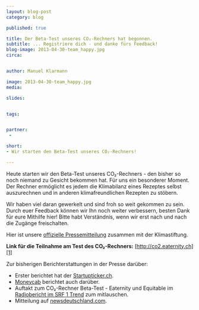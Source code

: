 ```yaml
---
layout: blog-post
category: blog

published: true

title: Der Beta-Test unseres CO₂-Rechners hat begonnen.
subtitle: ... Registriere dich - und danke fürs Feedback!
blog-image: 2013-04-30-team_happy.jpg
circa: 


author: Manuel Klarmann

image: 2013-04-30-team_happy.jpg
media: 

slides:


tags:


partner:
 - 

short: 
- Wir starten den Beta-Test unseres CO₂-Rechners!

---
```




Heute starten wir den Beta-Test unseres CO₂-Rechners - den bisher so noch niemand zu Gesicht bekommen hat.
Für uns ein besonderer Moment. Der Rechner ermöglicht es jedem die Klimabilanz eines Rezeptes selbst auszurechnen und in anderen klimafreundlichen Rezepten zu stöbern.

Wir haben viel daran gewerkelt und sind froh so weit gekommen zu sein. Durch euer Feedback können wir Ihn noch weiter verbessern, besten Dank für eure Mithilfe hier! Bitte habt Verständnis, wenn wir erst nach und nach die Zugänge freischalten.

Hier ist unsere [offizielle Pressemitteilung][press] zusammen mit der Klimastiftung.


**Link für die Teilnahme am Test des CO₂-Rechners:** [http://co2.eaternity.ch][1]




Zur bisherigen Berichterstattungen in der Presse darüber:

- Erster berichtet hat der [Startupticker.ch][2].
- [Moneycab][3] berichtet auch darüber.
- Auftakt zum CO₂-Rechner Beta-Test - Eaternity und Equitable im [Radiobericht im SRF 1 Trend][4] zum mitlauschen.
- Mitteilung auf [newsdeutschland.com][6].

[press]:www.eaternity.ch/files/20130429_MM-Klimaschutz-zum-Essen-CO2-Rechner-Eaternity-Klimastiftung-Schweiz.pdf
[1]:http://co2.eaternity.ch
[2]:http://www.startupticker.ch/en/news/april-2013/klimastiftung-unterstuetzt-eaternity-projekt#
[3]:http://www.moneycab.com/mcc/2013/04/29/klimastiftung-verein-eaternity-testet-co2-rechner-fuer-menues/
[4]:http://www.srf.ch/sendungen/trend/rezepte-fuer-einen-umweltfreundlichen-genuss-8
[6]:http://www.newsdeutschland.com/n/Maerkte/74vs847wm/Klimastiftung-Verein-Eaternity-testet-CO2-Rechner-für-Menüs.htm


